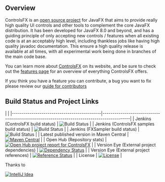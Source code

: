 ## Overview

ControlsFX is an [open source project][1] for JavaFX that aims to provide really high quality UI controls and other tools to complement the core JavaFX distribution. It has been developed for JavaFX 8.0 and beyond, and has a guiding principle of only accepting new controls / features when all existing code is at an acceptably high level, including thankless jobs like having high quality javadoc documentation. This ensure a high quality release is available at all times, with all experimental work being done in branches of the main code base.

You can learn more about [ControlsFX][1] on its website, and be sure to check out the [features page][2] for an overview of everything ControlsFX offers.

If you think you have a feature you can contribute, a bug you want to fix please review our [guide for contributors][3]

   [1]: http://controlsfx.org
   [2]: http://controlsfx.org/features
   [3]: https://bitbucket.org/controlsfx/controlsfx/wiki/Contributing%20to%20ControlsFX

## Build Status and Project Links

|                                                                                                                                          |
|---------------------------------------------|--------------------------------------------------------------------------------------------|
| Jenkins (ControlsFX build status)           | ![Build Status](http://img.shields.io/jenkins/s/http/jonathangiles.no-ip.biz%3a81/ControlsFX.svg?style=flat)        |
| Jenkins (ControlsFX samples build status)   | ![Build Status](http://img.shields.io/jenkins/s/http/jonathangiles.no-ip.biz%3a81/ControlsFX%20Samples.svg?style=flat) |
| Jenkins (FXSampler build status)            | ![Build Status](http://img.shields.io/jenkins/s/http/jonathangiles.no-ip.biz%3a81/FXSampler.svg?style=flat)          | 
| Latest published version in Maven Central   | [![Maven Central](http://img.shields.io/maven-central/v/org.controlsfx/controlsfx.svg?style=flat)](https://maven-badges.herokuapp.com/maven-central/org.controlsfx/controlsfx) |
| Open Hub (Repository stats)                 | [![Open Hub project report for ControlsFX](https://www.openhub.net/p/controlsfx/widgets/project_thin_badge.gif)](https://www.openhub.net/p/controlsfx?ref=sample) |
| Version Eye (External project dependencies) | [![Dependency Status](http://www.versioneye.com/java/org.controlsfx%3Acontrolsfx/badge.svg?style=flat)](http://www.versioneye.com/java/org.controlsfx%3Acontrolsfx) |
| Version Eye (External project references)   | [![Reference Status](http://www.versioneye.com/java/org.controlsfx%3Acontrolsfx/reference_badge.svg?style=flat)](http://www.versioneye.com/java/org.controlsfx%3Acontrolsfx/references) |
| License                                     | [![License](http://img.shields.io/badge/license-BSD--3--Clause-red.svg?style=flat)](https://bitbucket.org/controlsfx/controlsfx/src/default/license.txt) |

Thanks to 

[![IntelliJ Idea](https://www.jetbrains.com/idea/docs/logo_intellij_idea.png)](https://www.jetbrains.com/idea)